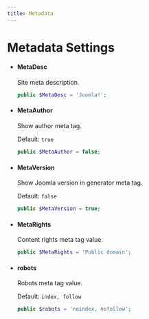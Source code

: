 ```yaml
---
title: Metadata
---
```


Metadata Settings
=================

- #### MetaDesc

  Site meta description.

  ```php
  public $MetaDesc = 'Joomla!';
  ```

- #### MetaAuthor

  Show author meta tag.

  Default: `true`

  ```php
  public $MetaAuthor = false;
  ```

- #### MetaVersion

  Show Joomla version in generator meta tag.

  Default: `false`

  ```php
  public $MetaVersion = true;
  ```

- #### MetaRights

  Content rights meta tag value.

  ```php
  public $MetaRights = 'Public domain';
  ```

- #### robots

  Robots meta tag value.

  Default: `index, follow`

  ```php
  public $robots = 'noindex, nofollow';
  ```
